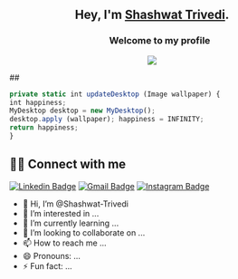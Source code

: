 ## <p align="center">Hey, I'm [Shashwat Trivedi](https://linkfree.io/404Nikhil).</p>

<h3 align="center">
  &nbsp;&nbsp;&nbsp;&nbsp;&nbsp;&nbsp;&nbsp;Welcome to my profile
</h3>

<p align="center">
    <img src="https://readme-typing-svg.herokuapp.com?color=E22FE4&width=380&height=45&lines=Open-Source+Enthusiast;Always+Learning+New+Things;Empowering+Others;Nice+To+Meet+You+...&center=true"></a>

</p>
##

```ts
private static int updateDesktop (Image wallpaper) {
int happiness;
MyDesktop desktop = new MyDesktop();
desktop.apply (wallpaper); happiness = INFINITY;
return happiness;
}
```


  ## 🙋‍♂️ Connect with me

[![Linkedin Badge](https://img.shields.io/badge/-ShashwatTrivedi-blue?style=flat-square&logo=Linkedin&logoColor=white&link=https://www.linkedin.com/in/shashwattrivedi2005/)](https://www.linkedin.com/in/shashwattrivedi2005/)
[![Gmail Badge](https://img.shields.io/badge/-shashwatrivedi2005@gmail.com-c14438?style=flat-square&logo=Gmail&logoColor=white&link=mailto:shashwatrivedi2005@gmail.com)](mailto:shashwatrivedi2005@gmail.com)
[![Instagram Badge](https://img.shields.io/badge/-shashwatrivedi-pink?style=flat-square&logo=Instagram&logoColor=purple&link=https://twitter.com/404nikhil_dhariwal)](https://www.instagram.com/shashwatrivedi/)


- 👋 Hi, I’m @Shashwat-Trivedi
- 👀 I’m interested in ...
- 🌱 I’m currently learning ...
- 💞️ I’m looking to collaborate on ...
- 📫 How to reach me ...
- 😄 Pronouns: ...
- ⚡ Fun fact: ...

